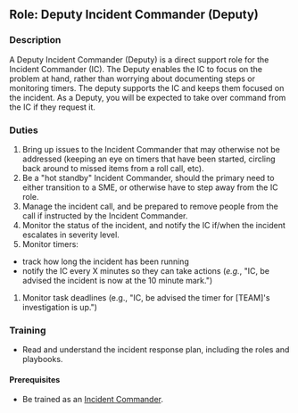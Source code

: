 ## Role: Deputy Incident Commander (Deputy)

### Description

A Deputy Incident Commander (Deputy) is a direct support role for the Incident Commander (IC). The Deputy enables the IC to focus on the problem at hand, rather than worrying about documenting steps or monitoring timers. The deputy supports the IC and keeps them focused on the incident.  As a Deputy, you will be expected to take over command from the IC if they request it.

### Duties

1. Bring up issues to the Incident Commander that may otherwise not be addressed (keeping an eye on timers that have been started, circling back around to missed items from a roll call, etc).
1. Be a "hot standby" Incident Commander, should the primary need to either transition to a SME, or otherwise have to step away from the IC role.
1. Manage the incident call, and be prepared to remove people from the call if instructed by the Incident Commander.
1. Monitor the status of the incident, and notify the IC if/when the incident escalates in severity level.
1. Monitor timers:
  * track how long the incident has been running
  * notify the IC every X minutes so they can take actions (_e.g._, "IC, be advised the incident is now at the 10 minute mark.")
1. Monitor task deadlines (e.g., "IC, be advised the timer for [TEAM]'s investigation is up.")

### Training

* Read and understand the incident response plan, including the roles and playbooks.

#### Prerequisites

* Be trained as an [Incident Commander](#role-incident-commander-ic).

